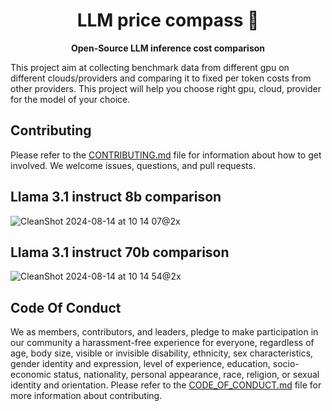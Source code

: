 <h1 align="center">
  LLM price compass 🧭
</h1>

<p align="center">
  <strong>Open-Source LLM inference cost comparison</strong>
</p>

This project aim at collecting benchmark data from different gpu on different clouds/providers and comparing it to fixed per token costs from other providers. This project will help you choose right gpu, cloud, provider for the model of your choice.

## Contributing

Please refer to the [CONTRIBUTING.md](CONTRIBUTING.md) file for information about how to get involved. We welcome issues, questions, and pull requests.


## Llama 3.1 instruct 8b comparison
![CleanShot 2024-08-14 at 10 14 07@2x](https://github.com/user-attachments/assets/6f017e0d-5b6c-430c-9162-15321491ee5a)

## Llama 3.1 instruct 70b comparison
![CleanShot 2024-08-14 at 10 14 54@2x](https://github.com/user-attachments/assets/2b21f7e6-3874-4ff6-8f21-d692b37d17d6)



## Code Of Conduct

We as members, contributors, and leaders, pledge to make participation in our community a harassment-free experience for everyone, regardless of age, body size, visible or invisible disability, ethnicity, sex characteristics, gender identity and expression, level of experience, education, socio-economic status, nationality, personal appearance, race, religion, or sexual identity and orientation. Please refer to the [CODE_OF_CONDUCT.md](CODE_OF_CONDUCT.md) file for more information about contributing.
